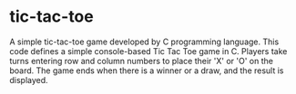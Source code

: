 # tic-tac-toe
A simple tic-tac-toe game developed by C programming language. This code defines a simple console-based Tic Tac Toe game in C. Players take turns entering row and column numbers to place their 'X' or 'O' on the board. The game ends when there is a winner or a draw, and the result is displayed.
